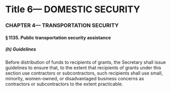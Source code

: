 
# Title 6— DOMESTIC SECURITY
### CHAPTER 4— TRANSPORTATION SECURITY
#### § 1135. Public transportation security assistance
##### (h) Guidelines

Before distribution of funds to recipients of grants, the Secretary shall issue guidelines to ensure that, to the extent that recipients of grants under this section use contractors or subcontractors, such recipients shall use small, minority, women-owned, or disadvantaged business concerns as contractors or subcontractors to the extent practicable.
